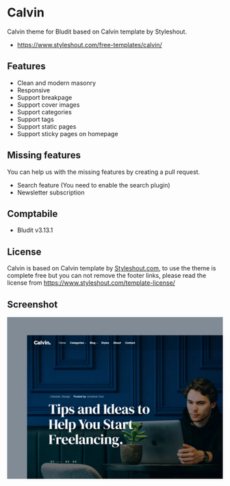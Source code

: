 # Calvin
Calvin theme for Bludit based on Calvin template by Styleshout.
- https://www.styleshout.com/free-templates/calvin/

## Features
- Clean and modern masonry
- Responsive
- Support breakpage
- Support cover images
- Support categories
- Support tags
- Support static pages
- Support sticky pages on homepage


## Missing features
You can help us with the missing features by creating a pull request.
- Search feature (You need to enable the search plugin)
- Newsletter subscription

## Comptabile
- Bludit v3.13.1

## License
Calvin is based on Calvin template by [Styleshout.com](https://www.styleshout.com/free-templates/calvin/), to use the theme is complete free but you can not remove the footer links, please read the license from https://www.styleshout.com/template-license/

## Screenshot
![screenshot-Calvin](https://github.com/geraldribisch/calvin/blob/main/screenshot.webp?raw=true)
